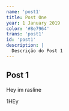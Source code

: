```yaml
---
name: 'post1'
title: Post One
year: 1 January 2019
color: '#8e7964'
trans: 'post1'
id: 'post1'
description: |
  Descrição do Post 1
---
```


## Post 1
Hey im rasline 

1HEy